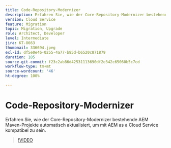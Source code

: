 ```yaml
---
title: Code-Repository-Modernizer
description: Erfahren Sie, wie der Core-Repository-Modernizer bestehende AEM Maven-Projekte automatisch aktualisiert, um mit AEM as a Cloud Service kompatibel zu sein.
version: Cloud Service
feature: Migration
topic: Migration, Upgrade
role: Architect, Developer
level: Intermediate
jira: KT-8663
thumbnail: 336694.jpeg
exl-id: df5e0e46-0255-4a77-b85d-b6520c871879
duration: 185
source-git-commit: f23c2ab86d42531113690df2e342c65060b5c7cd
workflow-type: tm+mt
source-wordcount: '46'
ht-degree: 100%

---
```


# Code-Repository-Modernizer

Erfahren Sie, wie der Core-Repository-Modernizer bestehende AEM Maven-Projekte automatisch aktualisiert, um mit AEM as a Cloud Service kompatibel zu sein.

>[!VIDEO](https://video.tv.adobe.com/v/336694?quality=12&learn=on)
